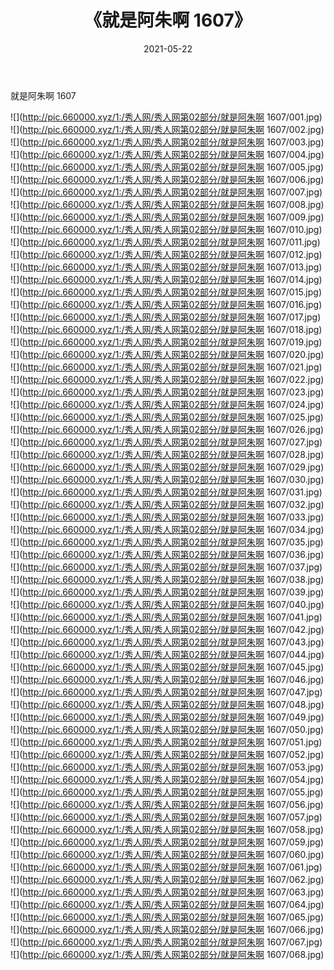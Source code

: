 ﻿---
layout: post
title:  《就是阿朱啊 1607》
date:   2021-05-22
img: http://pic.660000.xyz/1:/秀人网/秀人网第02部分/就是阿朱啊 1607/000.jpg
categories: [美女, 清纯, 唯美]
---

就是阿朱啊 1607

  ![](http://pic.660000.xyz/1:/秀人网/秀人网第02部分/就是阿朱啊 1607/001.jpg) <br> ![](http://pic.660000.xyz/1:/秀人网/秀人网第02部分/就是阿朱啊 1607/002.jpg) <br> ![](http://pic.660000.xyz/1:/秀人网/秀人网第02部分/就是阿朱啊 1607/003.jpg) <br> ![](http://pic.660000.xyz/1:/秀人网/秀人网第02部分/就是阿朱啊 1607/004.jpg) <br> ![](http://pic.660000.xyz/1:/秀人网/秀人网第02部分/就是阿朱啊 1607/005.jpg) <br> ![](http://pic.660000.xyz/1:/秀人网/秀人网第02部分/就是阿朱啊 1607/006.jpg) <br> ![](http://pic.660000.xyz/1:/秀人网/秀人网第02部分/就是阿朱啊 1607/007.jpg) <br> ![](http://pic.660000.xyz/1:/秀人网/秀人网第02部分/就是阿朱啊 1607/008.jpg) <br> ![](http://pic.660000.xyz/1:/秀人网/秀人网第02部分/就是阿朱啊 1607/009.jpg) <br> ![](http://pic.660000.xyz/1:/秀人网/秀人网第02部分/就是阿朱啊 1607/010.jpg) <br> ![](http://pic.660000.xyz/1:/秀人网/秀人网第02部分/就是阿朱啊 1607/011.jpg) <br> ![](http://pic.660000.xyz/1:/秀人网/秀人网第02部分/就是阿朱啊 1607/012.jpg) <br> ![](http://pic.660000.xyz/1:/秀人网/秀人网第02部分/就是阿朱啊 1607/013.jpg) <br> ![](http://pic.660000.xyz/1:/秀人网/秀人网第02部分/就是阿朱啊 1607/014.jpg) <br> ![](http://pic.660000.xyz/1:/秀人网/秀人网第02部分/就是阿朱啊 1607/015.jpg) <br> ![](http://pic.660000.xyz/1:/秀人网/秀人网第02部分/就是阿朱啊 1607/016.jpg) <br> ![](http://pic.660000.xyz/1:/秀人网/秀人网第02部分/就是阿朱啊 1607/017.jpg) <br> ![](http://pic.660000.xyz/1:/秀人网/秀人网第02部分/就是阿朱啊 1607/018.jpg) <br> ![](http://pic.660000.xyz/1:/秀人网/秀人网第02部分/就是阿朱啊 1607/019.jpg) <br> ![](http://pic.660000.xyz/1:/秀人网/秀人网第02部分/就是阿朱啊 1607/020.jpg) <br> ![](http://pic.660000.xyz/1:/秀人网/秀人网第02部分/就是阿朱啊 1607/021.jpg) <br> ![](http://pic.660000.xyz/1:/秀人网/秀人网第02部分/就是阿朱啊 1607/022.jpg) <br> ![](http://pic.660000.xyz/1:/秀人网/秀人网第02部分/就是阿朱啊 1607/023.jpg) <br> ![](http://pic.660000.xyz/1:/秀人网/秀人网第02部分/就是阿朱啊 1607/024.jpg) <br> ![](http://pic.660000.xyz/1:/秀人网/秀人网第02部分/就是阿朱啊 1607/025.jpg) <br> ![](http://pic.660000.xyz/1:/秀人网/秀人网第02部分/就是阿朱啊 1607/026.jpg) <br> ![](http://pic.660000.xyz/1:/秀人网/秀人网第02部分/就是阿朱啊 1607/027.jpg) <br> ![](http://pic.660000.xyz/1:/秀人网/秀人网第02部分/就是阿朱啊 1607/028.jpg) <br> ![](http://pic.660000.xyz/1:/秀人网/秀人网第02部分/就是阿朱啊 1607/029.jpg) <br> ![](http://pic.660000.xyz/1:/秀人网/秀人网第02部分/就是阿朱啊 1607/030.jpg) <br> ![](http://pic.660000.xyz/1:/秀人网/秀人网第02部分/就是阿朱啊 1607/031.jpg) <br> ![](http://pic.660000.xyz/1:/秀人网/秀人网第02部分/就是阿朱啊 1607/032.jpg) <br> ![](http://pic.660000.xyz/1:/秀人网/秀人网第02部分/就是阿朱啊 1607/033.jpg) <br> ![](http://pic.660000.xyz/1:/秀人网/秀人网第02部分/就是阿朱啊 1607/034.jpg) <br> ![](http://pic.660000.xyz/1:/秀人网/秀人网第02部分/就是阿朱啊 1607/035.jpg) <br> ![](http://pic.660000.xyz/1:/秀人网/秀人网第02部分/就是阿朱啊 1607/036.jpg) <br> ![](http://pic.660000.xyz/1:/秀人网/秀人网第02部分/就是阿朱啊 1607/037.jpg) <br> ![](http://pic.660000.xyz/1:/秀人网/秀人网第02部分/就是阿朱啊 1607/038.jpg) <br> ![](http://pic.660000.xyz/1:/秀人网/秀人网第02部分/就是阿朱啊 1607/039.jpg) <br> ![](http://pic.660000.xyz/1:/秀人网/秀人网第02部分/就是阿朱啊 1607/040.jpg) <br> ![](http://pic.660000.xyz/1:/秀人网/秀人网第02部分/就是阿朱啊 1607/041.jpg) <br> ![](http://pic.660000.xyz/1:/秀人网/秀人网第02部分/就是阿朱啊 1607/042.jpg) <br> ![](http://pic.660000.xyz/1:/秀人网/秀人网第02部分/就是阿朱啊 1607/043.jpg) <br> ![](http://pic.660000.xyz/1:/秀人网/秀人网第02部分/就是阿朱啊 1607/044.jpg) <br> ![](http://pic.660000.xyz/1:/秀人网/秀人网第02部分/就是阿朱啊 1607/045.jpg) <br> ![](http://pic.660000.xyz/1:/秀人网/秀人网第02部分/就是阿朱啊 1607/046.jpg) <br> ![](http://pic.660000.xyz/1:/秀人网/秀人网第02部分/就是阿朱啊 1607/047.jpg) <br> ![](http://pic.660000.xyz/1:/秀人网/秀人网第02部分/就是阿朱啊 1607/048.jpg) <br> ![](http://pic.660000.xyz/1:/秀人网/秀人网第02部分/就是阿朱啊 1607/049.jpg) <br> ![](http://pic.660000.xyz/1:/秀人网/秀人网第02部分/就是阿朱啊 1607/050.jpg) <br> ![](http://pic.660000.xyz/1:/秀人网/秀人网第02部分/就是阿朱啊 1607/051.jpg) <br> ![](http://pic.660000.xyz/1:/秀人网/秀人网第02部分/就是阿朱啊 1607/052.jpg) <br> ![](http://pic.660000.xyz/1:/秀人网/秀人网第02部分/就是阿朱啊 1607/053.jpg) <br> ![](http://pic.660000.xyz/1:/秀人网/秀人网第02部分/就是阿朱啊 1607/054.jpg) <br> ![](http://pic.660000.xyz/1:/秀人网/秀人网第02部分/就是阿朱啊 1607/055.jpg) <br> ![](http://pic.660000.xyz/1:/秀人网/秀人网第02部分/就是阿朱啊 1607/056.jpg) <br> ![](http://pic.660000.xyz/1:/秀人网/秀人网第02部分/就是阿朱啊 1607/057.jpg) <br> ![](http://pic.660000.xyz/1:/秀人网/秀人网第02部分/就是阿朱啊 1607/058.jpg) <br> ![](http://pic.660000.xyz/1:/秀人网/秀人网第02部分/就是阿朱啊 1607/059.jpg) <br> ![](http://pic.660000.xyz/1:/秀人网/秀人网第02部分/就是阿朱啊 1607/060.jpg) <br> ![](http://pic.660000.xyz/1:/秀人网/秀人网第02部分/就是阿朱啊 1607/061.jpg) <br> ![](http://pic.660000.xyz/1:/秀人网/秀人网第02部分/就是阿朱啊 1607/062.jpg) <br> ![](http://pic.660000.xyz/1:/秀人网/秀人网第02部分/就是阿朱啊 1607/063.jpg) <br> ![](http://pic.660000.xyz/1:/秀人网/秀人网第02部分/就是阿朱啊 1607/064.jpg) <br> ![](http://pic.660000.xyz/1:/秀人网/秀人网第02部分/就是阿朱啊 1607/065.jpg) <br> ![](http://pic.660000.xyz/1:/秀人网/秀人网第02部分/就是阿朱啊 1607/066.jpg) <br> ![](http://pic.660000.xyz/1:/秀人网/秀人网第02部分/就是阿朱啊 1607/067.jpg) <br> ![](http://pic.660000.xyz/1:/秀人网/秀人网第02部分/就是阿朱啊 1607/068.jpg) <br>